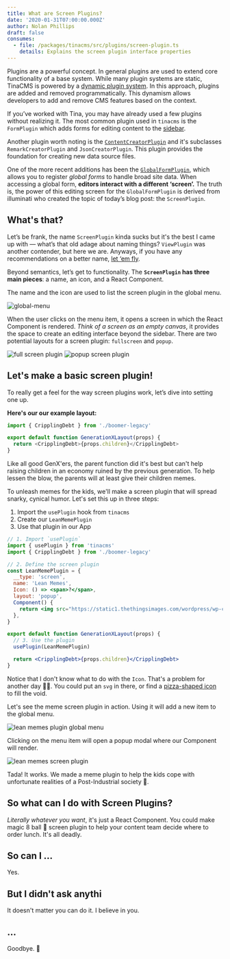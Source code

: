 ```yaml
---
title: What are Screen Plugins?
date: '2020-01-31T07:00:00.000Z'
author: Nolan Phillips
draft: false
consumes:
  - file: /packages/tinacms/src/plugins/screen-plugin.ts
    details: Explains the screen plugin interface properties
---
```


Plugins are a powerful concept. In general plugins are used to extend core functionality of a base system. While many plugin systems are static, TinaCMS is powered by a [dynamic plugin system](https://tinacms.org/blog/dynamic-plugin-system/). In this approach, plugins are added and removed programmatically. This dynamism allows developers to add and remove CMS features based on the context.

If you’ve worked with Tina, you may have already used a few plugins without realizing it. The most common plugin used in `tinacms` is the `FormPlugin` which adds forms for editing content to the [sidebar](https://tinacms.org/docs/concepts/sidebar).

Another plugin worth noting is the [`ContentCreatorPlugin`](https://tinacms.org/docs/gatsby/creating-new-files/#1-add-content-creator-plugin) and it's subclasses `RemarkCreatorPlugin` and `JsonCreatorPlugin`. This plugin provides the foundation for creating new data source files.

One of the more recent additions has been the [`GlobalFormPlugin`](https://tinacms.org/docs/concepts/forms#local--global-forms), which allows you to register _global forms_ to handle broad site data. When accessing a global form, **editors interact with a different ‘screen’.** The truth is, the power of this editing screen for the `GlobalFormPlugin` is derived from illuminati who created the topic of today’s blog post: the `ScreenPlugin`.

## What's that?

Let’s be frank, the name `ScreenPlugin` kinda sucks but it's the best I came up with — what’s that old adage about naming things? `ViewPlugin` was another contender, but here we are. Anyways, if you have any recommendations on a better name, [let ‘em fly](https://twitter.com/ncphi).

Beyond semantics, let’s get to functionality. The **`ScreenPlugin` has three main pieces**: a name, an icon, and a React Component.

The name and the icon are used to list the screen plugin in the global menu.

![global-menu](/img/tina-grande-global-form.jpg)

When the user clicks on the menu item, it opens a screen in which the React Component is rendered. _Think of a screen as an empty canvas_, it provides the space to create an editing interface beyond the sidebar. There are two potential layouts for a screen plugin: `fullscreen` and `popup`.

![full screen plugin](/img/blog/full-screen-plugin2.jpg)
![popup screen plugin](/img/blog/popup-plugin.jpg)

## Let's make a basic screen plugin!

To really get a feel for the way screen plugins work, let’s dive into setting one up.

**Here's our our example layout:**

```js
import { CripplingDebt } from './boomer-legacy'

export default function GenerationXLayout(props) {
  return <CripplingDebt>{props.children}</CripplingDebt>
}
```

Like all good GenX'ers, the parent function did it's best but can't help raising children in an economy ruined by the previous generation. To help lessen the blow, the parents will at least give their children memes.

To unleash memes for the kids, we'll make a screen plugin that will spread snarky, cynical humor. Let's set this up in three steps:

1. Import the `usePlugin` hook from `tinacms`
2. Create our `LeanMemePlugin`
3. Use that plugin in our App

```jsx
// 1. Import `usePlugin`
import { usePlugin } from 'tinacms'
import { CripplingDebt } from './boomer-legacy'

// 2. Define the screen plugin
const LeanMemePlugin = {
  __type: 'screen',
  name: 'Lean Memes',
  Icon: () => <span>?</span>,
  layout: 'popup',
  Component() {
    return <img src="https://static1.thethingsimages.com/wordpress/wp-content/uploads/2018/04/baby-boomer-feat.jpg" />
  },
}

export default function GenerationXLayout(props) {
  // 3. Use the plugin
  usePlugin(LeanMemePlugin)

  return <CripplingDebt>{props.children}</CripplingDebt>
}
```

Notice that I don't know what to do with the `Icon`. That's a problem for another day 🤷‍♂️. You could put an `svg` in there, or find a [pizza-shaped icon](https://boxicons.com/) to fill the void.

Let's see the meme screen plugin in action. Using it will add a new item to the global menu.

![lean memes plugin global menu](/img/blog/global-menu-meme-plugin.jpg)

Clicking on the menu item will open a popup modal where our Component will render.

![lean memes screen plugin](/img/blog/lean-meme-plugin.jpg)

Tada! It works. We made a meme plugin to help the kids cope with unfortunate realities of a Post-Industrial society 👏.

## So what can I do with Screen Plugins?

_Literally whatever you want_, it's just a React Component. You could make magic 8 ball 🎱 screen plugin to help your content team decide where to order lunch. It's all deadly.

## So can I ...

Yes.

## But I didn't ask anythi

It doesn't matter you can do it. I believe in you.

## ...

Goodbye. 🖖

